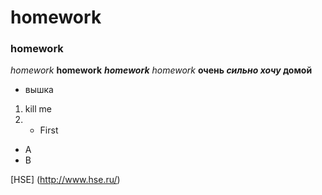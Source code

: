 # homework
### homework
*homework*
**homework**
***homework***
_homework_
**очень *сильно хочу* домой**
+ вышка
1. kill me
2. + First
  + A
  + B

[HSE] (http://www.hse.ru/)
